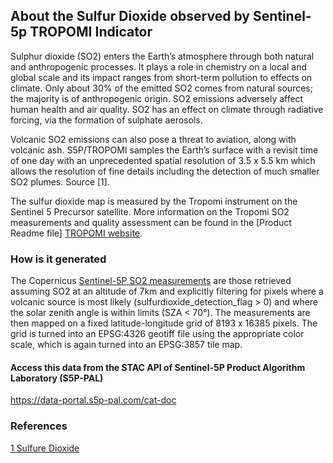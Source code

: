 ## About the Sulfur Dioxide observed by Sentinel-5p TROPOMI Indicator

Sulphur dioxide (SO2) enters the Earth’s atmosphere through both natural and anthropogenic processes. It plays a role in chemistry on a local and global scale and its impact ranges from short-term pollution to effects on climate. Only about 30% of the emitted SO2 comes from natural sources; the majority is of anthropogenic origin. SO2 emissions adversely affect human health and air quality. SO2 has an effect on climate through radiative forcing, via the formation of sulphate aerosols. 

Volcanic SO2 emissions can also pose a threat to aviation, along with volcanic ash. S5P/TROPOMI samples the Earth’s surface with a revisit time of one day with an unprecedented spatial resolution of 3.5 x 5.5 km which allows the resolution of fine details including the detection of much smaller SO2 plumes. Source [1].

The sulfur dioxide map is measured by the Tropomi instrument on the Sentinel 5 Precursor satellite. More information on the Tropomi SO2 measurements and quality assessment can be found in the [Product Readme file] [TROPOMI website](http://www.tropomi.eu/data-products/sulphur-dioxide).

### How is it generated
The Copernicus [Sentinel-5P SO2 measurements](https://sentinel.esa.int/web/sentinel/data-products/-/asset_publisher/fp37fc19FN8F/content/sentinel-5-precursor-level-2-sulphur-dioxide) are those retrieved assuming SO2 at an altitude of 7km and explicitly filtering for pixels where a volcanic source is most likely (sulfurdioxide_detection_flag > 0) and where the solar zenith angle is within limits (SZA < 70°). The measurements are then mapped on a fixed latitude-longitude grid of 8193 x 16385 pixels. The grid is turned into an EPSG:4326 geotiff file using the appropriate color scale, which is again turned into an EPSG:3857 tile map.


#### Access this data from the STAC API of Sentinel-5P Product Algorithm Laboratory (S5P-PAL) 

https://data-portal.s5p-pal.com/cat-doc


### References
[1 Sulfure Dioxide](http://www.tropomi.eu/data-products/sulphur-dioxide)
